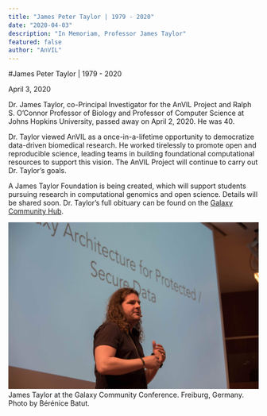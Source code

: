 ```yaml
---
title: "James Peter Taylor | 1979 - 2020"
date: "2020-04-03"
description: "In Memoriam, Professor James Taylor"
featured: false
author: "AnVIL"
---
```


#James Peter Taylor | 1979 - 2020


April 3, 2020
 
 Dr. James Taylor, co-Principal Investigator for the AnVIL Project and Ralph S. O’Connor Professor of Biology and Professor of Computer Science at Johns Hopkins University, passed away on April 2, 2020. He was 40. 
 
 Dr. Taylor viewed AnVIL as a once-in-a-lifetime opportunity to democratize data-driven biomedical research. He worked tirelessly to promote open and reproducible science, leading teams in building foundational computational resources to support this vision. The AnVIL Project will continue to carry out Dr. Taylor’s goals. 
 
 A James Taylor Foundation is being created, which will support students pursuing research in computational genomics and open science. Details will be shared soon. Dr.  Taylor’s full obituary can be found on the [Galaxy Community Hub](https://galaxyproject.org/jxtx/).
 
 ![AnVIL Image](./_images/james-taylor.jpg "AnVIL Portal Image!")
 <figure-caption> James Taylor at the Galaxy Community Conference. Freiburg, Germany. Photo by Bérénice Batut.</figure-caption>
